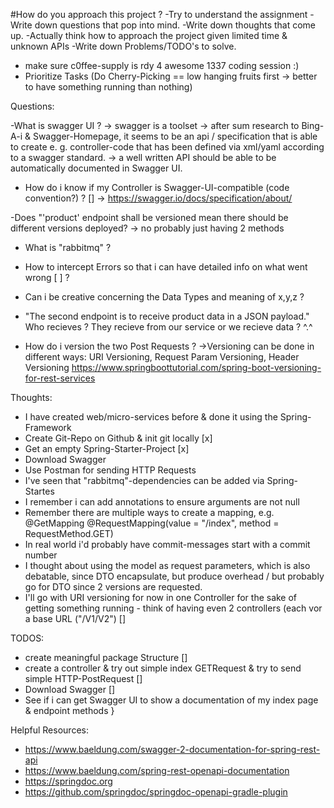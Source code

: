 #How do you approach this project ?
-Try to understand the assignment
-Write down questions that pop into mind.
-Write down thoughts that come up.
-Actually think how to approach the project given limited time & unknown APIs
-Write down Problems/TODO's to solve.
- make sure c0ffee-supply is rdy 4 awesome 1337 coding session :)
- Prioritize Tasks (Do Cherry-Picking == low hanging fruits first -> better to have something running than nothing)

Questions:

-What is swagger UI ?
	-> swagger is a toolset
	-> after sum research to Bing-A-i & Swagger-Homepage, it seems to be an api / specification that is able to create e. g.
		 controller-code that has been defined via xml/yaml according to a swagger standard.
	-> a well written API should be able to be automatically documented in Swagger UI.

- How do i know if my Controller is Swagger-UI-compatible  (code convention?) ? []
	-> https://swagger.io/docs/specification/about/

-Does "'product' endpoint shall be versioned mean there should be different versions deployed?
	-> no probably just having 2 methods

- What is "rabbitmq" ?

- How to intercept Errors so that i can have detailed info on what went wrong [ ] ?


- Can i be creative concerning the Data Types and meaning of  x,y,z ? 

- "The second endpoint is to receive product data in a JSON payload." Who recieves ? They recieve from our service or we recieve data ? ^.^

- How do i version the two Post Requests ?
 ->Versioning can be done in different ways: URI Versioning, Request Param Versioning, Header Versioning
   https://www.springboottutorial.com/spring-boot-versioning-for-rest-services

Thoughts:
- I have created web/micro-services before & done it using the Spring-Framework
- Create Git-Repo on Github & init git locally [x]
- Get an empty Spring-Starter-Project [x]
- Download Swagger
- Use Postman for sending HTTP Requests
- I've seen that "rabbitmq"-dependencies can be added via Spring-Startes
- I remember i can add annotations to ensure arguments are not null
- Remember there are multiple ways to create a mapping, e.g. @GetMapping @RequestMapping(value = "/index", method = RequestMethod.GET)
- In real world i'd probably have commit-messages start with a commit number
- I thought about using the model as request parameters, which is also debatable, since DTO encapsulate, but produce overhead / but probably go for DTO since 2 versions are requested.
- I'll go with URI versioning for now in one Controller for the sake of getting something running - think of having even 2 controllers (each vor a base URL ("/V1/V2") []


TODOS:
- create meaningful package Structure []
- create a controller & try out simple index GETRequest & try to send simple HTTP-PostRequest []
- Download Swagger []
- See if i can get Swagger UI to show a documentation of my index page & endpoint methods
}

Helpful Resources:
- https://www.baeldung.com/swagger-2-documentation-for-spring-rest-api
- https://www.baeldung.com/spring-rest-openapi-documentation
- https://springdoc.org
- https://github.com/springdoc/springdoc-openapi-gradle-plugin